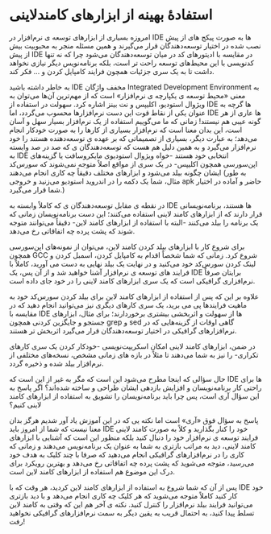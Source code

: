 # استفادهٔ بهینه از ابزارهای کامندلاینی

امروزه بسیاری از ابزارهای توسعه ی نرم‌افزار در IDE ها به صورت پیکج های از پیش نصب شده در اختیار توسعه‌دهندگان قرار می‌گیرند و همین مسئله منجر به محبوبیت بیش از پیش IDE در مقایسه با ادیتورهای کد در میان توسعه‌دهندگان می‌شود چرا که نه تنها کدنویسی با این محیط‌های توسعه راحت تر است، بلکه برنامه‌نویس دیگر نیازی نخواهد داشت تا به یک سری جزئیات همچون فرایند کامپایل کردن و … فکر کند.

به خاطر داشته باشید IDE مخفف واژگان Integrated Development Environment به معنی «محیط توسعه ی یکپارچه ی نرم‌افزار» است که از مهم‌ترین آن‌ها می‌توان به ویژوال استودیو، اکلیپس و نت بینز اشاره کرد.
سهولت در استفاده از IDE ها گرچه به عنوان یکی از نقاط قوت این دست نرم‌افزارها محسوب می‌گردد، اما IDE ها عاری از هر گونه عیبی هم نیستند! زمانی که ما می‌گوییم استفاده از یک نرم‌افزار بسیار سهل و آسان است، این بدان معنا است که نرم‌افزار بسیاری از کارها را به صورت خودکار انجام می‌دهد؛ به عبارت دیگر، بسیاری از تصمیماتی که بر عهده ی توسعه‌دهنده هستند را خود نرم‌افزار می‌گیرد و به همین دلیل هم هست که توسعه‌دهندگان ی که صد در صد وابسته به IDE انتخابی خود هستند -خواه ویژوال استودیوی مایکروسافت یا گزینه‌های اپن‌سورسی همچون اکلیپس- در یک سری از مواقع اصلاً متوجه نمی‌شوند که سورس‌کد ایشان چگونه بیلد می‌شود و ابزارهای مختلف دقیقاً چه کاری انجام می‌دهند (به طور مثال، شما یک دکمه را در اندروید استودیو می‌زنید و خروجی apk حاضر و آماده در اختیار شما قرار می‌گیرد.)

در نقطه ی مقابل توسعه‌دهندگان ی که کاملاً وابسته به IDE ها هستند، برنامه‌نویسانی قرار دارند که از ابزارهای کامند لاینی استفاده می‌کنند؛ این دست برنامه‌نویسان زمانی که یک برنامه را بیلد می‌کنند -البته با استفاده از ابزارهای کامند لاین- دقیقاً می‌توانند متوجه شوند که پشت پرده چه اتفاقاتی رخ می‌دهد.

برای شروع کار با ابزارهای بیلد کردن کامند لاین، می‌توان از نمونه‌های اپن‌سورسی همچون GCC شروع کرد. زمانی که شما شخصاً اقدام به کامپایل کردن، اسمبل کردن و لینک کردن سورس‌کد خود می‌کنید و در نهایت یک بیلد نهایی به دست می آورید، کاملاً با فرایند های توسعه ی نرم‌افزار آشنا خواهید شد و از آن پس، یک IDE برایتان صرفاً نرم‌افزاری گرافیکی است که یک سری ابزارهای کامند لاینی را در خود جای داده است.

علاوه بر این که پس از استفاده از ابزارهای کامند لاین برای بیلد کردن سورس‌کد خود به ماهیت فرایندها پی می برید، یک سری کارهای دیگری نیز می‌توانید انجام دهید که در مقایسه با IDE ها از سهولت و اثربخشی بیشتری برخوردارند؛ برای مثال، ابزارهای جستجو و جایگزین کردنی همچون grep و sed گاهی اوقات از گزینه‌هایی که در نرم‌افزارهای گرافیکی در اختیار توسعه‌دهندگان قرار می‌گیرد اثربخش تر هستند.

در ضمن، ابزارهای کامند لاینی امکان اسکریپت‌نویسی -خودکار کردن یک سری کارهای تکراری- را نیز به شما می‌دهند تا مثلاً در بازه های زمانی مشخص، نسخه‌های مختلفی از نرم‌افزار بیلد شده و ذخیره گردد.

حال سؤالی که اینجا مطرح می‌شود این است که مگر به غیر از این است که IDE ها برای راحتی کار برنامه‌نویسان و افزایش بازدهی ایشان طراحی و ساخته شده‌اند؟ اگر پاسخ به این سؤال آری است، پس چرا باید برنامه‌نویسان را تشویق به استفاده از ابزارهای کامند لاینی کنیم؟

پاسخ به سؤال فوق «آری» است اما نکته یی که در این آموزش یاد آور شدیم هرگز بدان معنا نیست که شما از امروز باید IDE خود را کنار بگذارید و کلاً به صورت کامند لاینی فرایند توسعه ی نرم‌افزار خود را دنبال کنید بلکه منظور این است که آشنایی با ابزارهای کامند لاینی، دید به مراتب بازتری به شما به عنوان یک برنامه‌نویس می‌دهند و زمانی که کاری را در نرم‌افزارهای گرافیکی انجام می‌دهید که صرفا با چند کلیک به هدف خود می‌رسید، متوجه می‌شوید که پشت پرده چه اتفاقاتی رخ می‌دهد و بهترین رویکرد برای درک این موضوع هم استفاده از ابزارهای کامند لاین است.

پس از آن که شما شروع به استفاده از ابزارهای کامند لاین کردید، هر وقت که با IDE خود کار کنید کاملاً متوجه می‌شوید که هر کلیک چه کاری انجام می‌دهد و با دید بازتری می‌توانید فرایند بیلد نرم‌افزار را کنترل کنید. نکته ی آخر هم این که وقتی به کامند لاین تسلط پیدا کنید، به احتمال قریب به یقین دیگر به سمت نرم‌افزارهای گرافیکی نخواهید رفت!

